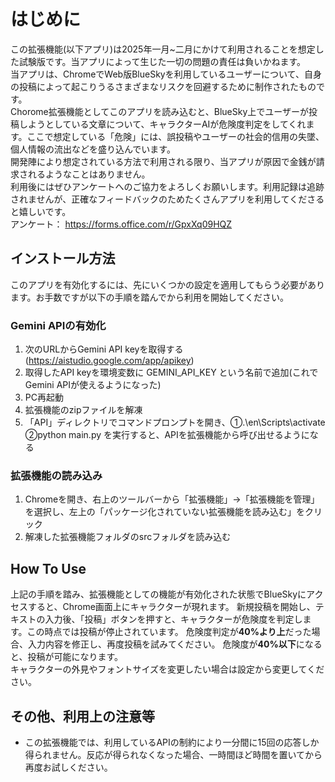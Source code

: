 # はじめに
この拡張機能(以下アプリ)は2025年一月~二月にかけて利用されることを想定した試験版です。当アプリによって生じた一切の問題の責任は負いかねます。<br>
当アプリは、ChromeでWeb版BlueSkyを利用しているユーザーについて、自身の投稿によって起こりうるさまざまなリスクを回避するために制作されたものです。<br>
Chorome拡張機能としてこのアプリを読み込むと、BlueSky上でユーザーが投稿しようとしている文章について、キャラクターAIが危険度判定をしてくれます。ここで想定している「危険」には、誤投稿やユーザーの社会的信用の失墜、個人情報の流出などを盛り込んでいます。<br>
開発陣により想定されている方法で利用される限り、当アプリが原因で金銭が請求されるようなことはありません。<br>
利用後にはぜひアンケートへのご協力をよろしくお願いします。利用記録は追跡されませんが、正確なフィードバックのためたくさんアプリを利用してくださると嬉しいです。<br>
アンケート：
https://forms.office.com/r/GpxXq09HQZ
## インストール方法
このアプリを有効化するには、先にいくつかの設定を適用してもらう必要があります。お手数ですが以下の手順を踏んでから利用を開始してください。<br>
### Gemini APIの有効化
1. 次のURLからGemini API keyを取得する (https://aistudio.google.com/app/apikey)<br>
2. 取得したAPI keyを環境変数に GEMINI_API_KEY という名前で追加(これでGemini APIが使えるようになった)<br>
3. PC再起動<br>
4. 拡張機能のzipファイルを解凍<br>
5. 「API」ディレクトリでコマンドプロンプトを開き、①.\en\Scripts\activate　②python main.py を実行すると、APIを拡張機能から呼び出せるようになる<br>

### 拡張機能の読み込み
1. Chromeを開き、右上のツールバーから「拡張機能」→「拡張機能を管理」を選択し、左上の「パッケージ化されていない拡張機能を読み込む」をクリック<br>
2. 解凍した拡張機能フォルダのsrcフォルダを読み込む<br>

## How To Use 
上記の手順を踏み、拡張機能としての機能が有効化された状態でBlueSkyにアクセスすると、Chrome画面上にキャラクターが現れます。
新規投稿を開始し、テキストの入力後、「投稿」ボタンを押すと、キャラクターが危険度を判定します。この時点では投稿が停止されています。
危険度判定が<b>40%より上</b>だった場合、入力内容を修正し、再度投稿を試みてください。
危険度が<b>40%以下</b>になると、投稿が可能になります。
<br>キャラクターの外見やフォントサイズを変更したい場合は設定から変更してください。

## その他、利用上の注意等
- この拡張機能では、利用しているAPIの制約により一分間に15回の応答しか得られません。反応が得られなくなった場合、一時間ほど時間を置いてから再度お試しください。